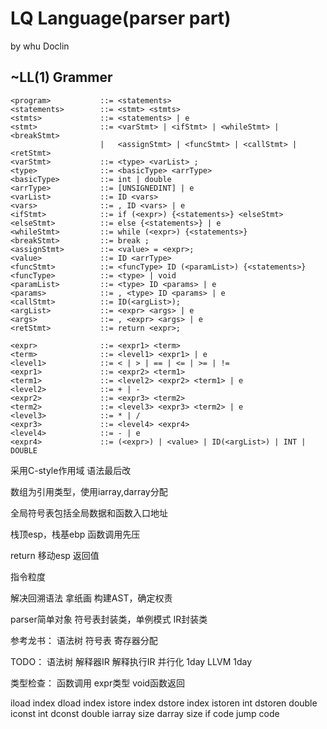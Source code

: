 # LQ Language(parser part)
by whu Doclin


## ~LL(1) Grammer
```
<program>           ::= <statements>
<statements>        ::= <stmt> <stmts>
<stmts>             ::= <statements> | e
<stmt>              ::= <varStmt> | <ifStmt> | <whileStmt> | <breakStmt> 
                    |   <assignStmt> | <funcStmt> | <callStmt> | <retStmt>
<varStmt>           ::= <type> <varList> ;
<type>              ::= <basicType> <arrType>
<basicType>         ::= int | double 
<arrType>           ::= [UNSIGNEDINT] | e
<varList>           ::= ID <vars>
<vars>              ::= , ID <vars> | e
<ifStmt>            ::= if (<expr>) {<statements>} <elseStmt>
<elseStmt>          ::= else {<statements>} | e
<whileStmt>         ::= while (<expr>) {<statements>}
<breakStmt>         ::= break ;
<assignStmt>        ::= <value> = <expr>;
<value>             ::= ID <arrType>
<funcStmt>          ::= <funcType> ID (<paramList>) {<statements>}
<funcType>          ::= <type> | void
<paramList>         ::= <type> ID <params> | e
<params>            ::= , <type> ID <params> | e
<callStmt>          ::= ID(<argList>);
<argList>           ::= <expr> <args> | e
<args>              ::= , <expr> <args> | e
<retStmt>           ::= return <expr>;

<expr>              ::= <expr1> <term>
<term>              ::= <level1> <expr1> | e
<level1>            ::= < | > | == | <= | >= | !=
<expr1>             ::= <expr2> <term1>
<term1>             ::= <level2> <expr2> <term1> | e
<level2>            ::= + | -
<expr2>             ::= <expr3> <term2>
<term2>             ::= <level3> <expr3> <term2> | e
<level3>            ::= * | / 
<expr3>             ::= <level4> <expr4>
<level4>            ::= - | e
<expr4>             ::= (<expr>) | <value> | ID(<argList>) | INT | DOUBLE 
```

采用C-style作用域
语法最后改



数组为引用类型，使用iarray,darray分配

全局符号表包括全局数据和函数入口地址

栈顶esp，栈基ebp
函数调用先压

return
移动esp
返回值

指令粒度

解决回溯语法
拿纸画
构建AST，确定权责

parser简单对象
符号表封装类，单例模式
IR封装类

参考龙书：
语法树
符号表
寄存器分配

TODO：
语法树
解释器IR
解释执行IR
并行化     1day
LLVM      1day


类型检查：
函数调用
expr类型
void函数返回





iload       index
dload       index
istore      index
dstore      index
istoren     int
dstoren     double
iconst      int
dconst      double
iarray      size
darray      size
if          code
jump        code
